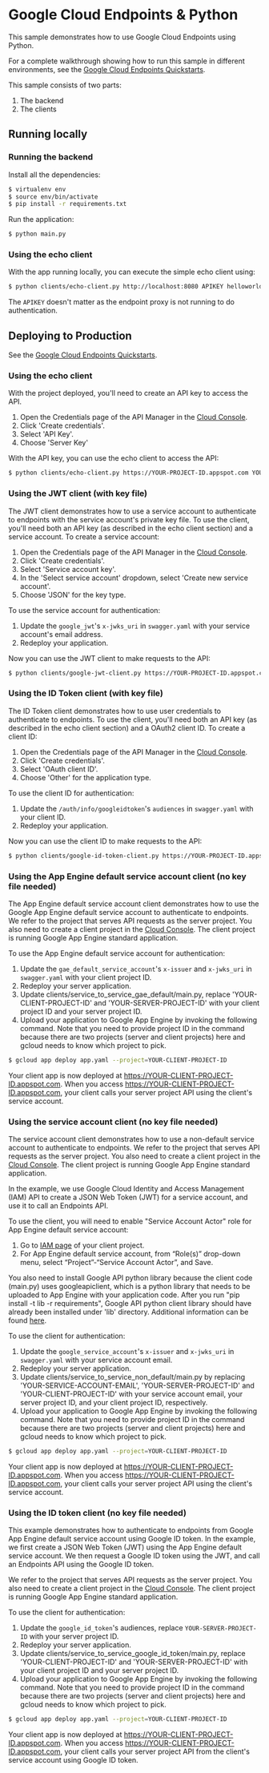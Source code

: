# Google Cloud Endpoints & Python

This sample demonstrates how to use Google Cloud Endpoints using Python.

For a complete walkthrough showing how to run this sample in different
environments, see the
[Google Cloud Endpoints Quickstarts](https://cloud.google.com/endpoints/docs/quickstarts).

This sample consists of two parts:

1. The backend
2. The clients

## Running locally

### Running the backend

Install all the dependencies:
```bash
$ virtualenv env
$ source env/bin/activate
$ pip install -r requirements.txt
```

Run the application:
```bash
$ python main.py
```

### Using the echo client

With the app running locally, you can execute the simple echo client using:
```bash
$ python clients/echo-client.py http://localhost:8080 APIKEY helloworld
```

The `APIKEY` doesn't matter as the endpoint proxy is not running to do authentication.

## Deploying to Production

See the
[Google Cloud Endpoints Quickstarts](https://cloud.google.com/endpoints/docs/quickstarts).

### Using the echo client

With the project deployed, you'll need to create an API key to access the API.

1. Open the Credentials page of the API Manager in the [Cloud Console](https://console.cloud.google.com/apis/credentials).
2. Click 'Create credentials'.
3. Select 'API Key'.
4. Choose 'Server Key'

With the API key, you can use the echo client to access the API:
```bash
$ python clients/echo-client.py https://YOUR-PROJECT-ID.appspot.com YOUR-API-KEY helloworld
```

### Using the JWT client (with key file)

The JWT client demonstrates how to use a service account to authenticate to endpoints with the service account's private key file. To use the client, you'll need both an API key (as described in the echo client section) and a service account. To create a service account:

1. Open the Credentials page of the API Manager in the [Cloud Console](https://console.cloud.google.com/apis/credentials).
2. Click 'Create credentials'.
3. Select 'Service account key'.
4. In the 'Select service account' dropdown, select 'Create new service account'.
5. Choose 'JSON' for the key type.

To use the service account for authentication:

1. Update the `google_jwt`'s `x-jwks_uri` in `swagger.yaml` with your service account's email address.
2. Redeploy your application.

Now you can use the JWT client to make requests to the API:
```bash
$ python clients/google-jwt-client.py https://YOUR-PROJECT-ID.appspot.com YOUR-API-KEY /path/to/service-account.json
```

### Using the ID Token client (with key file)

The ID Token client demonstrates how to use user credentials to authenticate to endpoints. To use the client, you'll need both an API key (as described in the echo client section) and a OAuth2 client ID. To create a client ID:

1. Open the Credentials page of the API Manager in the [Cloud Console](https://console.cloud.google.com/apis/credentials).
2. Click 'Create credentials'.
3. Select 'OAuth client ID'.
4. Choose 'Other' for the application type.

To use the client ID for authentication:

1. Update the `/auth/info/googleidtoken`'s `audiences` in `swagger.yaml` with your client ID.
2. Redeploy your application.

Now you can use the client ID to make requests to the API:
```bash
$ python clients/google-id-token-client.py https://YOUR-PROJECT-ID.appspot.com YOUR-API-KEY /path/to/client-id.json
```

### Using the App Engine default service account client (no key file needed)

The App Engine default service account client demonstrates how to use the Google App Engine default service account to authenticate to endpoints.
We refer to the project that serves API requests as the server project. You also need to create a client project in the [Cloud Console](https://console.cloud.google.com). The client project is running Google App Engine standard application.

To use the App Engine default service account for authentication:

1. Update the `gae_default_service_account`'s `x-issuer` and `x-jwks_uri` in `swagger.yaml` with your client project ID.
2. Redeploy your server application.
3. Update clients/service_to_service_gae_default/main.py, replace 'YOUR-CLIENT-PROJECT-ID' and 'YOUR-SERVER-PROJECT-ID' with your client project ID and your server project ID.
4. Upload your application to Google App Engine by invoking the following command. Note that you need to provide project ID in the command because there are two projects (server and client projects) here and gcloud needs to know which project to pick.
```bash
$ gcloud app deploy app.yaml --project=YOUR-CLIENT-PROJECT-ID
```

Your client app is now deployed at https://YOUR-CLIENT-PROJECT-ID.appspot.com. When you access https://YOUR-CLIENT-PROJECT-ID.appspot.com, your client calls your server project API using
the client's service account.

### Using the service account client (no key file needed)

The service account client demonstrates how to use a non-default service account to authenticate to endpoints.
We refer to the project that serves API requests as the server project. You also need to create a client project in the [Cloud Console](https://console.cloud.google.com).
The client project is running Google App Engine standard application.

In the example, we use Google Cloud Identity and Access Management (IAM) API to create a JSON Web Token (JWT) for a service account, and use it to call an Endpoints API.

To use the client, you will need to enable "Service Account Actor" role for App Engine default service account:

1. Go to [IAM page](https://console.cloud.google.com/iam-admin/iam) of your client project.
2. For App Engine default service account, from “Role(s)” drop-down menu, select “Project”-“Service Account Actor”, and Save.

You also need to install Google API python library because the client code (main.py) uses googleapiclient,
which is a python library that needs to be uploaded to App Engine with your application code. After you run "pip install -t lib -r requirements",
Google API python client library should have already been installed under 'lib' directory. Additional information can be found
[here](https://cloud.google.com/appengine/docs/python/tools/using-libraries-python-27#requesting_a_library).

To use the client for authentication:

1. Update the `google_service_account`'s `x-issuer` and `x-jwks_uri` in `swagger.yaml` with your service account email.
2. Redeploy your server application.
3. Update clients/service_to_service_non_default/main.py by replacing 'YOUR-SERVICE-ACCOUNT-EMAIL', 'YOUR-SERVER-PROJECT-ID' and 'YOUR-CLIENT-PROJECT-ID'
with your service account email, your server project ID, and your client project ID, respectively.
4. Upload your application to Google App Engine by invoking the following command. Note that you need to provide project ID in the command because there are two projects (server and client projects) here and gcloud needs to know which project to pick.
```bash
$ gcloud app deploy app.yaml --project=YOUR-CLIENT-PROJECT-ID
```

Your client app is now deployed at https://YOUR-CLIENT-PROJECT-ID.appspot.com. When you access https://YOUR-CLIENT-PROJECT-ID.appspot.com, your client calls your server project API using
the client's service account.

### Using the ID token client (no key file needed)

This example demonstrates how to authenticate to endpoints from Google App Engine default service account using Google ID token.
In the example, we first create a JSON Web Token (JWT) using the App Engine default service account. We then request a Google
ID token using the JWT, and call an Endpoints API using the Google ID token.

We refer to the project that serves API requests as the server project. You also need to create a client project in the [Cloud Console](https://console.cloud.google.com).
The client project is running Google App Engine standard application.

To use the client for authentication:

1. Update the `google_id_token`'s audiences, replace `YOUR-SERVER-PROJECT-ID` with your server project ID.
2. Redeploy your server application.
3. Update clients/service_to_service_google_id_token/main.py, replace 'YOUR-CLIENT-PROJECT-ID' and 'YOUR-SERVER-PROJECT-ID' with your client project ID and your server project ID.
4. Upload your application to Google App Engine by invoking the following command. Note that you need to provide project ID in the command because there are two projects (server and client projects) here and gcloud needs to know which project to pick.
```bash
$ gcloud app deploy app.yaml --project=YOUR-CLIENT-PROJECT-ID
```

Your client app is now deployed at https://YOUR-CLIENT-PROJECT-ID.appspot.com. When you access https://YOUR-CLIENT-PROJECT-ID.appspot.com, your client calls your server project API from
the client's service account using Google ID token.
